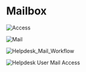 # Mailbox

![Access](http://git.rtcamp.com/uploads/rtbiz/rtbiz/a8bd630377/IMG_5095.JPG)

![Mail](http://git.rtcamp.com/uploads/rtbiz/rtbiz/0569371077/IMG_5096.JPG)

![Helpdesk_Mail_Workflow](http://git.rtcamp.com/uploads/rtbiz/rtbiz-helpdesk/b669c8b5b6/Helpdesk_Mail_Workflow.png)

![Helpdesk User Mail Access](http://git.rtcamp.com/uploads/rtbiz/rtbiz-helpdesk/c20ea9d3a5/Helpdesk_User_Mail_Access.png)
